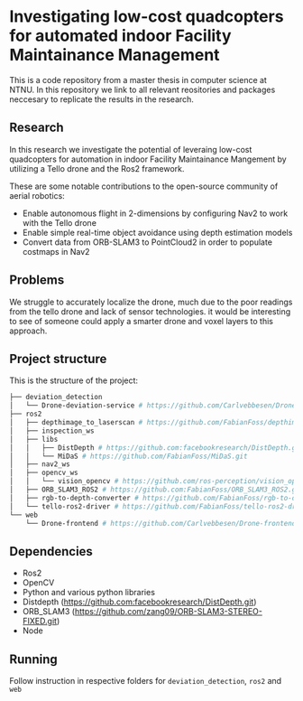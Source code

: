# Investigating low-cost quadcopters for automated indoor Facility Maintainance Management

This is a code repository from a master thesis in computer science at NTNU.
In this repository we link to all relevant reositories and packages neccesary to replicate the results in the research.

## Research
In this research we investigate the potential of leveraing low-cost quadcopters for automation in indoor Facility Maintainance Mangement by utilizing a Tello drone and the Ros2 framework.

These are some notable contributions to the open-source community of aerial robotics:
- Enable autonomous flight in 2-dimensions by configuring Nav2 to work with the Tello drone
- Enable simple real-time object avoidance using depth estimation models
- Convert data from ORB-SLAM3 to PointCloud2 in order to populate costmaps in Nav2

## Problems
We struggle to accurately localize the drone, much due to the poor readings from the tello drone and lack of sensor technologies. it would be interesting to see of someone could apply a smarter drone and voxel layers to this approach.

## Project structure
This is the structure of the project:

```bash
├── deviation_detection
│   └── Drone-deviation-service # https://github.com/Carlvebbesen/Drone-deviation-service
├── ros2
│   ├── depthimage_to_laserscan # https://github.com/FabianFoss/depthimage_to_laserscan.git
│   ├── inspection_ws
│   ├── libs
│   │   ├── DistDepth # https://github.com:facebookresearch/DistDepth.git
│   │   └── MiDaS # https://github.com/FabianFoss/MiDaS.git
│   ├── nav2_ws
│   ├── opencv_ws
│   │   └── vision_opencv # https://github.com/ros-perception/vision_opencv.git
│   ├── ORB_SLAM3_ROS2 # https://github.com:FabianFoss/ORB_SLAM3_ROS2.git
│   ├── rgb-to-depth-converter # https://github.com/FabianFoss/rgb-to-depth-converter.git
│   └── tello-ros2-driver # https://github.com/FabianFoss/tello-ros2-driver.git
└── web
    └── Drone-frontend # https://github.com/Carlvebbesen/Drone-frontend.git

```

## Dependencies
- Ros2
- OpenCV
- Python and various python libraries
- Distdepth (https://github.com:facebookresearch/DistDepth.git)
- ORB_SLAM3 (https://github.com/zang09/ORB-SLAM3-STEREO-FIXED.git)
- Node

## Running
Follow instruction in respective folders for `deviation_detection`, `ros2` and `web` 
